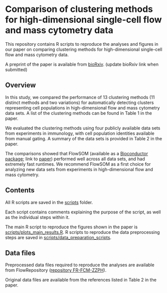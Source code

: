 # Comparison of clustering methods for high-dimensional single-cell flow and mass cytometry data

This repository contains R scripts to reproduce the analyses and figures in our paper on comparing clustering methods for high-dimensional single-cell flow and mass cytometry data.

A preprint of the paper is available from [bioRxiv](http://biorxiv.org/). (update bioRxiv link when submitted)


## Overview

In this study, we compared the performance of 13 clustering methods (11 distinct methods and two variations) for automatically detecting clusters representing cell populations in high-dimensional flow and mass cytometry data sets. A list of the clustering methods can be found in Table 1 in the paper.

We evaluated the clustering methods using four publicly available data sets from experiments in immunology, with cell population identities available from manual gating. A summary of the data sets is provided in Table 2 in the paper.

The comparisons showed that FlowSOM (available as a [Bioconductor package](http://bioconductor.org/packages/release/bioc/html/FlowSOM.html); link to [paper](http://www.ncbi.nlm.nih.gov/pubmed/25573116)) performed well across all data sets, and had extremely fast runtimes. We recommend FlowSOM as a first choice for analyzing new data sets from experiments in high-dimensional flow and mass cytometry.


## Contents

All R scripts are saved in the [scripts](scripts/) folder.

Each script contains comments explaining the purpose of the script, as well as the individual steps within it.

The main R script to reproduce the figures shown in the paper is [scripts/plots_main_results.R](scripts/plots_main_results.R). R scripts to reproduce the data preprocessing steps are saved in [scripts/data_preparation_scripts](scripts/data_preparation_scripts/).


## Data files

Preprocessed data files required to reproduce the analyses are available from FlowRepository ([repository FR-FCM-ZZPH](https://flowrepository.org/id/FR-FCM-ZZPH)).

Original data files are available from the references listed in Table 2 in the paper.


